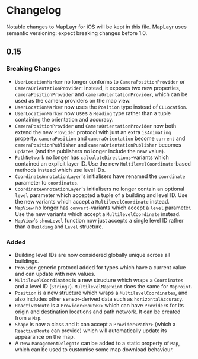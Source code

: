 # Changelog

Notable changes to MapLayr for iOS will be kept in this file. MapLayr uses semantic versioning: expect breaking changes before 1.0.

## 0.15

### Breaking Changes

- `UserLocationMarker` no longer conforms to `CameraPositionProvider` or `CameraOrientationProvider`: instead, it exposes two new properties, `cameraPositionProvider` and `cameraOrientationProvider`, which can be used as the camera providers on the map view.
- `UserLocationMarker` now uses the `Position` type instead of `CLLocation`.
- `UserLocationMarker` now uses a `Heading` type rather than a tuple containing the orientation and accuracy.
- `CameraPositionProvider` and `CameraOrientationProvider` now both extend the new `Provider` protocol with just an extra `isAnimating` property. `cameraPosition` and `cameraOrientation` become `current` and `cameraPositionPublisher` and `cameraOrientationPublisher` becomes `updates` (and the publishers no longer include the new value).
- `PathNetwork` no longer has `calculateDirections`-variants which contained an explicit layer ID. Use the new `MultilevelCoordinate`-based methods instead which use level IDs.
- `CoordinateAnnotationLayer`'s initialisers have renamed the `coordinate` parameter to `coordinates`.
- `CoordinateAnnotationLayer`'s initialisers no longer contain an optional `level` parameter which accepted a tuple of a building and level ID. Use the new variants which accept a `MultilevelCoordinate` instead.
- `MapView` no longer has `convert`-variants which accept a `level` parameter. Use the new variants which accept a `MultilevelCoordinate` instead.
- `MapView`'s `showLevel` function now just accepts a single level ID rather than a `Building` and `Level` structure.

### Added

- Building level IDs are now considered globally unique across all buildings.
- `Provider` generic protocol added for types which have a current value and can update with new values.
- `MultilevelCoordinates` is a new structure which wraps a `Coordinates` and a level ID (`String?`). `MultilevelMapPoint` does the same for `MapPoint`.
- `Position` is a new structure which wraps a `MultilevelCoordinates`, and also includes other sensor-derived data such as `horizontalAccuracy`.
- `ReactiveRoute` is a `Provider<Route?>` which can have `Provider`s for its origin and destination locations and path network. It can be created from a `Map`.
- `Shape` is now a class and it can accept a `Provider<Path?>` (which a `ReactiveRoute` can provide) which will automatically update its appearance on the map.
- A new `ManagementDelegate` can be added to a static property of `Map`, which can be used to customise some map download behaviour.
